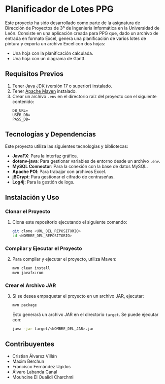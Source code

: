 # Planificador de Lotes PPG

Este proyecto ha sido desarrollado como parte de la asignatura de Dirección de Proyectos de 3º de Ingeniería Informática en la Universidad de León. Consiste en una aplicación creada para PPG que, dado un archivo de entrada en formato Excel, genera una planificación de varios lotes de pintura y exporta un archivo Excel con dos hojas:
- Una hoja con la planificación calculada.
- Una hoja con un diagrama de Gantt.

## Requisitos Previos

1. Tener [Java JDK](https://www.oracle.com/java/technologies/javase/jdk17-archive-downloads.html) (versión 17 o superior) instalado.
2. Tener [Apache Maven](https://maven.apache.org/) instalado.
3. Crear un archivo `.env` en el directorio raíz del proyecto con el siguiente contenido:
   ```env
   DB_URL=
   USER_DB=
   PASS_DB=
   ```
## Tecnologías y Dependencias

Este proyecto utiliza las siguientes tecnologías y bibliotecas:
- **JavaFX**: Para la interfaz gráfica.
- **dotenv-java**: Para gestionar variables de entorno desde un archivo `.env`.
- **MySQL Connector**: Para la conexión con la base de datos MySQL.
- **Apache POI**: Para trabajar con archivos Excel.
- **jBCrypt**: Para gestionar el cifrado de contraseñas.
- **Log4j**: Para la gestión de logs.

## Instalación y Uso

### Clonar el Proyecto

1. Clona este repositorio ejecutando el siguiente comando:
   ```bash
   git clone <URL_DEL_REPOSITORIO>
   cd <NOMBRE_DEL_REPOSITORIO>
   ```

### Compilar y Ejecutar el Proyecto

2. Para compilar y ejecutar el proyecto, utiliza Maven:
   ```bash
   mvn clean install
   mvn javafx:run
   ```

### Crear el Archivo JAR

3. Si se desea empaquetar el proyecto en un archivo JAR, ejecutar:
   ```bash
   mvn package
   ```
   Esto generará un archivo JAR en el directorio `target`. Se puede ejecutar con:
   ```bash
   java -jar target/<NOMBRE_DEL_JAR>.jar
   ```

## Contribuyentes

- Cristian Álvarez Villán
- Maxim Berchun
- Francisco Fernández Ugidos
- Álvaro Labanda Canal
- Mouhcine El Oualidi Charchmi